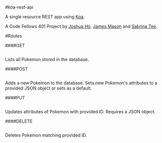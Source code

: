 #koa-rest-api

A single resource REST app using [Koa](http://koajs.com/).

A Code Fellows 401 Project by [Joshua Ho](https://github.com/ricecreamdude), [James Mason](https://github.com/JHM90) and [Sabrina Tee](https://github.com/sabbyt/).


#Routes

####GET
```(/api/pokemon)
```
Lists all Pokemon stored in the database.

####POST
```(/api/pokemon) {name:string, type:string}
```
Adds a new Pokemon to the database. Sets new Pokemon's attributes to a provided JSON object or sets as a default.

####PUT
```(/api/pokemon:id) {name:string, type:string}
```
Updates attributes of Pokemon with provided ID. Requires a JSON object.

####DELETE
```(/api/pokemon:id)
```
Deletes Pokemon matching provided ID.
